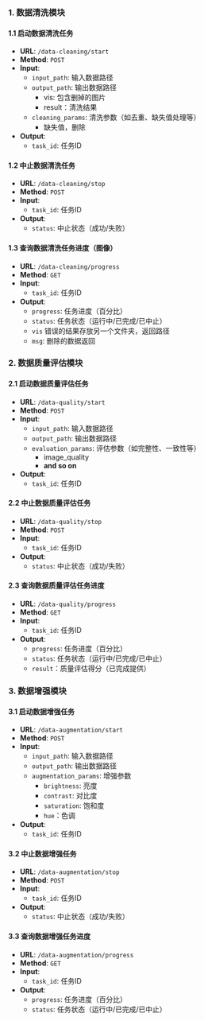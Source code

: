 ### 1. 数据清洗模块

#### 1.1 启动数据清洗任务

- **URL**: `/data-cleaning/start`
- **Method**: `POST`
- **Input**:
  - `input_path`: 输入数据路径
  - `output_path`: 输出数据路径
    - vis: 包含删掉的图片
    - result：清洗结果
  - `cleaning_params`: 清洗参数（如去重、缺失值处理等）
    - 缺失值，删除
- **Output**:
  - `task_id`: 任务ID





#### 1.2 中止数据清洗任务

- **URL**: `/data-cleaning/stop`
- **Method**: `POST`
- **Input**:
  - `task_id`: 任务ID
- **Output**:
  - `status`: 中止状态（成功/失败）





#### 1.3 查询数据清洗任务进度（图像）

- **URL**: `/data-cleaning/progress`
- **Method**: `GET`
- **Input**:
  - `task_id`: 任务ID
- **Output**:
  - `progress`: 任务进度（百分比）
  - `status`: 任务状态（运行中/已完成/已中止）
  - `vis` 错误的结果存放另一个文件夹，返回路径
  - `msg`: 删除的数据返回





### 2. 数据质量评估模块

#### 2.1 启动数据质量评估任务

- **URL**: `/data-quality/start`
- **Method**: `POST`
- **Input**:
  - `input_path`: 输入数据路径
  - `output_path`: 输出数据路径
  - `evaluation_params`: 评估参数（如完整性、一致性等）
    - image_quality 
    - **and so on**
- **Output**:
  - `task_id`: 任务ID

#### 2.2 中止数据质量评估任务

- **URL**: `/data-quality/stop`
- **Method**: `POST`
- **Input**:
  - `task_id`: 任务ID
- **Output**:
  - `status`: 中止状态（成功/失败）

#### 2.3 查询数据质量评估任务进度

- **URL**: `/data-quality/progress`
- **Method**: `GET`
- **Input**:
  - `task_id`: 任务ID
- **Output**:
  - `progress`: 任务进度（百分比）
  - `status`: 任务状态（运行中/已完成/已中止）
  - `result`：质量评估得分（已完成提供）

### 3. 数据增强模块

#### 3.1 启动数据增强任务

- **URL**: `/data-augmentation/start`
- **Method**: `POST`
- **Input**:
  - `input_path`: 输入数据路径
  - `output_path`: 输出数据路径
  - `augmentation_params`: 增强参数
    - `brightness`: 亮度
    - `contrast`: 对比度
    - `saturation`: 饱和度
    - `hue`：色调
- **Output**:
  - `task_id`: 任务ID

#### 3.2 中止数据增强任务

- **URL**: `/data-augmentation/stop`
- **Method**: `POST`
- **Input**:
  - `task_id`: 任务ID
- **Output**:
  - `status`: 中止状态（成功/失败）

#### 3.3 查询数据增强任务进度

- **URL**: `/data-augmentation/progress`
- **Method**: `GET`
- **Input**:
  - `task_id`: 任务ID
- **Output**:
  - `progress`: 任务进度（百分比）
  - `status`: 任务状态（运行中/已完成/已中止）

